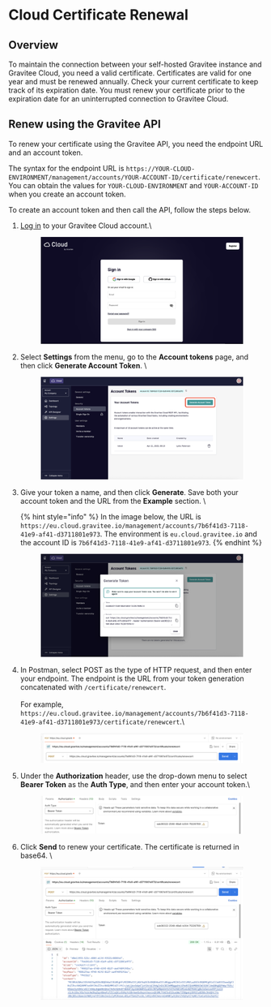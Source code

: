 # Cloud Certificate Renewal

## Overview

To maintain the connection between your self-hosted Gravitee instance and Gravitee Cloud, you need a valid certificate. Certificates are valid for one year and must be renewed annually. Check your current certificate to keep track of its expiration date. You must renew your certificate prior to the expiration date for an uninterrupted connection to Gravitee Cloud.

## Renew using the Gravitee API

To renew your certificate using the Gravitee API, you need the endpoint URL and an account token.&#x20;

The syntax for the endpoint URL is `https://YOUR-CLOUD-ENVIRONMENT/management/accounts/YOUR-ACCOUNT-ID/certificate/renewcert`. You can obtain the values for `YOUR-CLOUD-ENVIRONMENT` and `YOUR-ACCOUNT-ID` when you create an account token.

To create an account token and then call the API, follow the steps below.

1.  [Log in](https://eu.cloud.gravitee.io/) to your Gravitee Cloud account.\


    <figure><img src="../.gitbook/assets/00 cert cloud.png" alt=""><figcaption></figcaption></figure>
2.  Select **Settings** from the menu, go to the **Account tokens** page, and then click **Generate Account Token**. \


    <figure><img src="../.gitbook/assets/00 cert generate.png" alt=""><figcaption></figcaption></figure>
3.  Give your token a name, and then click **Generate**. Save both your account token and the URL from the **Example** section. \


    {% hint style="info" %}
    In the image below, the URL is `https://eu.cloud.gravitee.io/management/accounts/7b6f41d3-7118-41e9-af41-d3711801e973`. The environment is `eu.cloud.gravitee.io` and the account ID is `7b6f41d3-7118-41e9-af41-d3711801e973`.
    {% endhint %}



    <figure><img src="../.gitbook/assets/00 cert token.png" alt=""><figcaption></figcaption></figure>
4.  In Postman, select POST as the type of HTTP request, and then enter your endpoint. The endpoint is the URL from your token generation concatenated with `/certificate/renewcert`. \
    \
    For example, `https://eu.cloud.gravitee.io/management/accounts/7b6f41d3-7118-41e9-af41-d3711801e973/certificate/renewcert`.\


    <figure><img src="../.gitbook/assets/00 cert 01.png" alt=""><figcaption></figcaption></figure>
5.  Under the **Authorization** header, use the drop-down menu to select **Bearer Token** as the **Auth Type**, and then enter your account token.\


    <figure><img src="../.gitbook/assets/00 cert 02.png" alt=""><figcaption></figcaption></figure>
6.  Click **Send** to renew your certificate. The certificate is returned in base64. \


    <figure><img src="../.gitbook/assets/00 cert post 2.png" alt=""><figcaption></figcaption></figure>
